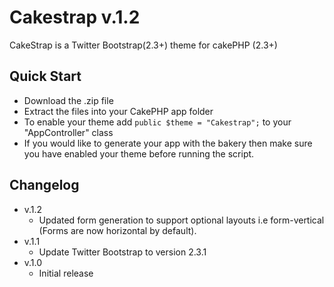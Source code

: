 Cakestrap v.1.2
===============

CakeStrap is a Twitter Bootstrap(2.3+) theme for cakePHP (2.3+)

Quick Start
-----------

* Download the .zip file
* Extract the files into your CakePHP app folder
* To enable your theme add ```public $theme = "Cakestrap";``` to your "AppController" class
* If you would like to generate your app with the bakery then make sure you have enabled your theme before running the script.

Changelog
---------

* v.1.2 
	* Updated form generation to support optional layouts i.e form-vertical (Forms are now horizontal by default).
* v.1.1
	*  Update Twitter Bootstrap to version 2.3.1</dd>
* v.1.0
	* Initial release

